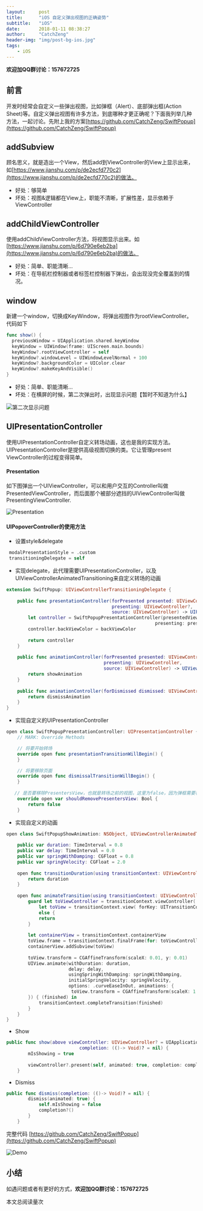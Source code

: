 ```yaml
---
layout:     post
title:      "iOS 自定义弹出视图的正确姿势"
subtitle:   "iOS"
date:       2018-01-11 08:38:27
author:     "CatchZeng"
header-img: "img/post-bg-ios.jpg"
tags:
    - iOS
---
```

<span id="busuanzi_container_page_pv"></span>

**欢迎加QQ群讨论：157672725**

## 前言
开发时经常会自定义一些弹出视图，比如弹框（Alert）、底部弹出框(Action Sheet)等。自定义弹出视图有许多方法，到底哪种才更正确呢？下面我列举几种方法，一起讨论。先附上我的方案[https://github.com/CatchZeng/SwiftPopup](https://github.com/CatchZeng/SwiftPopup)

## addSubview
顾名思义，就是造出一个View，然后add到ViewController的View上显示出来，如[https://www.jianshu.com/p/de2ecfd770c2](https://www.jianshu.com/p/de2ecfd770c2)的做法。
* 好处：够简单
* 坏处：视图&逻辑都在View上，职能不清晰，扩展性差，显示依赖于ViewController

## addChildViewController
使用addChildViewController方法，将视图显示出来。如[https://www.jianshu.com/p/6d790e6eb2ba](https://www.jianshu.com/p/6d790e6eb2ba)的做法。
* 好处：简单、职能清晰...
* 坏处：在导航栏控制器或者标签栏控制器下弹出，会出现没完全覆盖到的情况。

## window
新建一个window，切换成KeyWindow，将弹出视图作为rootViewController。代码如下

``` swift
func show() {
  previousWindow = UIApplication.shared.keyWindow
  keyWindow = UIWindow(frame: UIScreen.main.bounds)
  keyWindow?.rootViewController = self
  keyWindow?.windowLevel = UIWindowLevelNormal + 100
  keyWindow?.backgroundColor = UIColor.clear
  keyWindow?.makeKeyAndVisible()
}
```
* 好处：简单、职能清晰...
* 坏处：在横屏的时候，第二次弹出时，出现显示问题【暂时不知道为什么】

![第二次显示问题](http://upload-images.jianshu.io/upload_images/943491-1211c59a06555b49.gif?imageMogr2/auto-orient/strip%7CimageView2/2/w/1240)

## UIPresentationController
使用UIPresentationController自定义转场动画，这也是我的实现方法。
UIPresentationController是提供高级视图切换的类。它让管理present ViewController的过程变得简单。

#### Presentation
如下图弹出一个UIViewController，可以和用户交互的Controller叫做PresentedViewController，而后面那个被部分遮挡的UIViewController叫做PresentingViewController.

![Presentation](http://upload-images.jianshu.io/upload_images/943491-bc6b9c4ea47bd482.png?imageMogr2/auto-orient/strip%7CimageView2/2/w/1240)

#### UIPopoverController的使用方法

* 设置style&delegate

```swift
 modalPresentationStyle = .custom
 transitioningDelegate = self
```

* 实现delegate，此代理需要UIPresentationController，以及UIViewControllerAnimatedTransitioning来自定义转场的动画

```swift
extension SwiftPopup: UIViewControllerTransitioningDelegate {
    
    public func presentationController(forPresented presented: UIViewController,
                                       presenting: UIViewController?,
                                       source: UIViewController) -> UIPresentationController? {
        let controller = SwiftPopupPresentationController(presentedViewController: presented,
                                                       presenting: presenting)
        controller.backViewColor = backViewColor
        
        return controller
    }
    
    public func animationController(forPresented presented: UIViewController,
                                    presenting: UIViewController,
                                    source: UIViewController) -> UIViewControllerAnimatedTransitioning? {
        return showAnimation
    }
    
    public func animationController(forDismissed dismissed: UIViewController) -> UIViewControllerAnimatedTransitioning? {
        return dismissAnimation
    }
}
```

*  实现自定义的UIPresentationController

```swift
open class SwiftPopupPresentationController: UIPresentationController {
    // MARK: Override Methods 

    // 将要开始转场
    override open func presentationTransitionWillBegin() {
    }

    // 将要移除页面
    override open func dismissalTransitionWillBegin() {
    }
    
   // 是否要移除PresentersView，也就是转场之前的视图，这里为false，因为弹框需要看到之前的视图
    override open var shouldRemovePresentersView: Bool {
        return false
    }
```

*  实现自定义的动画

```swift
open class SwiftPopupShowAnimation: NSObject, UIViewControllerAnimatedTransitioning {
    
    public var duration: TimeInterval = 0.8
    public var delay: TimeInterval = 0.0
    public var springWithDamping: CGFloat = 0.8
    public var springVelocity: CGFloat = 2.0
    
    open func transitionDuration(using transitionContext: UIViewControllerContextTransitioning?) -> TimeInterval {
        return duration
    }
    
    open func animateTransition(using transitionContext: UIViewControllerContextTransitioning) {
        guard let toViewController = transitionContext.viewController( forKey: UITransitionContextViewControllerKey.to),
            let toView = transitionContext.view( forKey: UITransitionContextViewKey.to)
            else {
            return
        }
        
        let containerView = transitionContext.containerView
        toView.frame = transitionContext.finalFrame(for: toViewController)
        containerView.addSubview(toView)
        
        toView.transform = CGAffineTransform(scaleX: 0.01, y: 0.01)
        UIView.animate(withDuration: duration,
                       delay: delay,
                       usingSpringWithDamping: springWithDamping,
                       initialSpringVelocity: springVelocity,
                       options: .curveEaseInOut, animations: {
                        toView.transform = CGAffineTransform(scaleX: 1.0, y: 1.0)
        }) { (finished) in
            transitionContext.completeTransition(finished)
        }
    }
}
```

*  Show

```swift
public func show(above viewController: UIViewController? = UIApplication.shared.keyWindow?.rootViewController,
                           completion: (()-> Void)? = nil) {
        mIsShowing = true
        
        viewController?.present(self, animated: true, completion: completion)
    }
```

* Dismiss

```swift
public func dismiss(completion: (()-> Void)? = nil) {
        dismiss(animated: true) {
            self.mIsShowing = false
            completion?()
        }
    }
```

完整代码 [https://github.com/CatchZeng/SwiftPopup](https://github.com/CatchZeng/SwiftPopup)

![Demo](http://upload-images.jianshu.io/upload_images/943491-4b0dfb03164525fa.gif?imageMogr2/auto-orient/strip%7CimageView2/2/w/1240)


## 小结
如遇问题或者有更好的方式，**欢迎加QQ群讨论：157672725**

<span id="busuanzi_container_page_pv">
本文总阅读量<span id="busuanzi_value_page_pv"></span>次
</span>